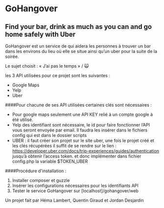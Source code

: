 # GoHangover

## Find your bar, drink as much as you can and go home safely with Uber

GoHangover est un service de qui aidera les personnes à trouver un bar dans les environs du lieu où elle se situe ainsi qu’un uber pour la suite de la soirée. 

Le sujet choisit : « J’ai pas le temps » / 🙀

les 3 API utilisées pour ce projet sont les suivantes : 
- Google Maps
- Yelp 
- Uber 

####Pour chacune de ses API utilisées certaines clés sont nécessaires : 
- Pour google maps seulement une API KEY relié à un compte google à été utilisé. 
- Yelp des identifiant sont nécessaire, le id pour faire fonctionner l’API vous seront envoyée par email. Il faudra les insérer dans le fichiers config qui est dans le dossier scripts 
- UBER : il faut créer son projet sur le site uber, une fois le projet créé et les clés récupérées il suffit de se rendre sur le lien : https://developer.uber.com/docs/trip-experiences/guides/authentication jusqu’à obtenir l’access token. et donc implémenter dans fichier config.php la variable $TOKEN_UBER

####Procédure d'installation : 
1) Installer composer et guzzle 
2) Insérer les configurations nécessaires pour les identifiants API 
3) Tester le service GoHangover sur [localhost]/gohangover/web


Un projet fait par Héma Lambert, Quentin Giraud et Jordan Desjardin
